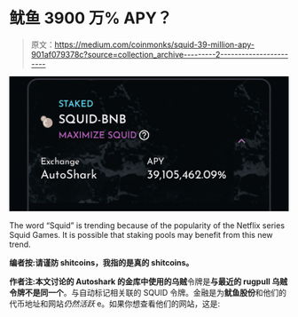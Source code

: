 # 鱿鱼 3900 万% APY？

> 原文：<https://medium.com/coinmonks/squid-39-million-apy-901af079378c?source=collection_archive---------2----------------------->

![](img/61b80826cd2dec2d6cab3c77cc7f9b17.png)

The word “Squid” is trending because of the popularity of the Netflix series Squid Games. It is possible that staking pools may benefit from this new trend.

**编者按:请谨防 shitcoins，我指的是真的 shitcoins。**

**作者注:**本文讨论的 Autoshark 的金库中使用的**乌贼**令牌是**与最近的 rugpull 乌贼令牌不是同一个**。与自动标记相关联的 SQUID 令牌。金融是为**鱿鱼股份**和他们的代币地址和网站*仍然活跃* e。如果你想查看他们的网站，这是: